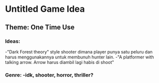 # Untitled Game Idea

## Theme: One Time Use

### Ideas:
  -"Dark Forest theory" style shooter dimana player punya satu peluru dan harus menggunakannya untuk membunuh hunter lain. 
  -"A platformer with talking arrow. Arrow harus diambil lagi habis di shoot"

### Genre: -idk, shooter, horror, thriller?
